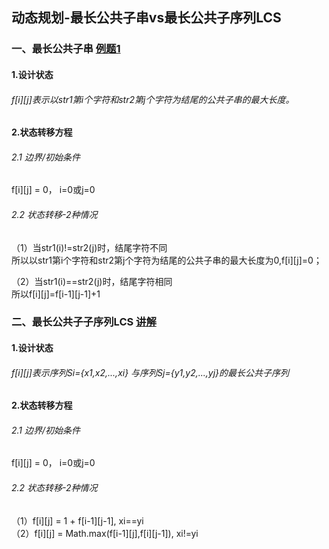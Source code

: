 ## 动态规划-最长公共子串vs最长公共子序列LCS

### 一、最长公共子串   [例题1]()
#### 1.设计状态
###### f[i][j]表示以str1第i个字符和str2第j个字符为结尾的公共子串的最大长度。
#### 2.状态转移方程
###### 2.1 边界/初始条件
f[i][j] = 0， i=0或j=0
###### 2.2 状态转移-2种情况
（1）当str1(i)!=str2(j)时，结尾字符不同   
所以以str1第i个字符和str2第j个字符为结尾的公共子串的最大长度为0,f[i][j]=0；   

（2）当str1(i)==str2(j)时，结尾字符相同   
所以f[i][j]=f[i-1][j-1]+1


###  二、最长公共子子序列LCS   [讲解]()
#### 1.设计状态
###### f[i][j]表示序列Si={x1,x2,...,xi} 与序列Sj={y1,y2,...,yj}的最长公共子序列
#### 2.状态转移方程
###### 2.1 边界/初始条件
f[i][j] = 0， i=0或j=0
###### 2.2 状态转移-2种情况
（1）f[i][j] = 1 + f[i-1][j-1], xi==yi  
（2）f[i][j] = Math.max(f[i-1][j],f[i][j-1]), xi!=yi 
